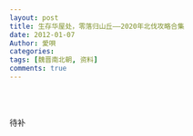 ```yaml
---
layout: post
title: 生存华屋处，零落归山丘——2020年北伐攻略合集
date: 2012-01-07
Author: 愛唄
categories: 
tags: [魏晋南北朝, 资料]
comments: true
--- 
```


<br>
<br>

待补

<br>
